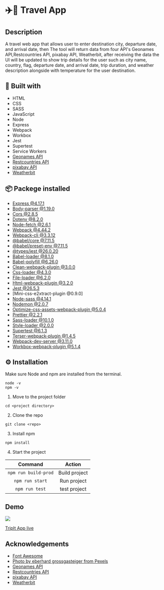 # ✈️📅 Travel App

## Description

A travel web app that allows user to enter destination city, departure date, and arrival date, then The tool will return data from four API's Geonames API,Restcountries API, pixabay API, Weatherbit, after receiving the data the UI will be updated to show trip details for the user such as city name, country, flag, departure date, and arrival date, trip duration, and weather description alongside with temperature for the user destination.

## 🧰 Built with

- HTML
- CSS
- SASS
- JavaScript
- Node
- Express
- Webpack
- Workbox
- Jest
- Supertest
- Service Workers
- [Geonames API](https://www.geonames.org/)
- [Restcountries API](https://restcountries.eu/)
- [pixabay API](https://pixabay.com/service/about/api/)
- [Weatherbit](https://www.weatherbit.io/)

## 📦 Packege installed

- [Express @4.17.1](https://www.npmjs.com/package/express)
- [Body-parser @1.19.0 ](https://www.npmjs.com/package/body-parser)
- [Cors @2.8.5](https://www.npmjs.com/package/cors)
- [Dotenv @8.2.0](https://www.npmjs.com/package/dotenv)
- [Node-fetch @2.6.1](https://www.npmjs.com/package/node-fetch)
- [Webpack @4.44.2](https://www.npmjs.com/package/webpack)
- [Webpack-cli @3.3.12](https://www.npmjs.com/package/webpack-cli)
- [@babel/core @7.11.5](https://www.npmjs.com/package/@babel/core)
- [@babel/preset-env @7.11.5](https://www.npmjs.com/package/@babel/preset-env)
- [@types/jest @26.0.20](https://www.npmjs.com/package/@types/jest)
- [Babel-loader @8.1.0](https://www.npmjs.com/package/babel-loader)
- [Babel-polyfill @6.26.0](https://www.npmjs.com/package/babel-polyfill)
- [Clean-webpack-plugin @3.0.0](https://www.npmjs.com/package/clean-webpack-plugin)
- [Css-loader @4.3.0](https://www.npmjs.com/package/css-loader)
- [File-loader @6.2.0](https://www.npmjs.com/package/file-loader)
- [Html-webpack-plugin @3.2.0](https://www.npmjs.com/package/html-webpack-plugin)
- [Jest @26.5.3](https://www.npmjs.com/package/jest)
- [Mini-css-e2xtract-plugin @0.9.0]
- [Node-sass @4.14.1](https://www.npmjs.com/package/node-sass)
- [Nodemon @2.0.7](https://www.npmjs.com/package/nodemon)
- [Optimize-css-assets-webpack-plugin @5.0.4](https://www.npmjs.com/package/optimize-css-assets-webpack-plugin)
- [Prettier @2.2.1](https://www.npmjs.com/package/prettier)
- [Sass-loader @10.1.0](https://www.npmjs.com/package/sass-loader)
- [Style-loader @2.0.0](https://www.npmjs.com/package/style-loader)
- [Supertest @6.1.3](https://www.npmjs.com/package/supertest)
- [Terser-webpack-plugin @1.4.5](https://www.npmjs.com/package/terser-webpack-plugin)
- [Webpack-dev-server @3.11.0](https://www.npmjs.com/package/webpack-dev-server)
- [Workbox-webpack-plugin @5.1.4](https://www.npmjs.com/package/workbox-webpack-plugin)

## ⚙ Installation

Make sure Node and npm are installed from the terminal.

```
node -v
npm -v
```

1. Move to the project folder

```
cd <project directory>
```

2. Clone the repo

```
git clone <repo>
```

3. Install npm

```
npm install
```

4. Start the project

|       Command        |    Action     |
| :------------------: | :-----------: |
| `npm run build-prod` | Build project |
|   `npm run start`    |  Run project  |
|    `npm run test`    | test project  |


## Demo
![](https://github.com/Munira-t/travel-app/blob/main/images/Tripit-demo.gif)

[TripIt App live](https://trip-it-m.herokuapp.com/)


## Acknowledgements

- [Font Awesome](https://fontawesome.com)
- [Photo by eberhard grossgasteiger from Pexels](https://www.pexels.com/photo/aerial-photography-of-a-mountain-640809/)
- [Geonames API](https://www.geonames.org/)
- [Restcountries API](https://restcountries.eu/)
- [pixabay API](https://pixabay.com/service/about/api/)
- [Weatherbit](https://www.weatherbit.io/)
